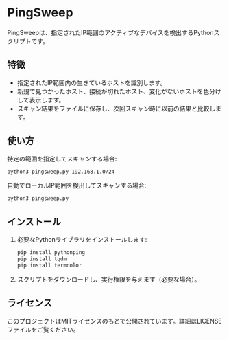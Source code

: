 # PingSweep

PingSweepは、指定されたIP範囲のアクティブなデバイスを検出するPythonスクリプトです。

## 特徴

- 指定されたIP範囲内の生きているホストを識別します。
- 新規で見つかったホスト、接続が切れたホスト、変化がないホストを色分けして表示します。
- スキャン結果をファイルに保存し、次回スキャン時に以前の結果と比較します。

## 使い方

特定の範囲を指定してスキャンする場合:
```bash
python3 pingsweep.py 192.168.1.0/24
```

自動でローカルIP範囲を検出してスキャンする場合:
```bash
python3 pingsweep.py
```

## インストール

1. 必要なPythonライブラリをインストールします:
    ```bash
    pip install pythonping
    pip install tqdm
    pip install termcolor
    ```

2. スクリプトをダウンロードし、実行権限を与えます（必要な場合）。

## ライセンス

このプロジェクトはMITライセンスのもとで公開されています。詳細はLICENSEファイルをご覧ください。
